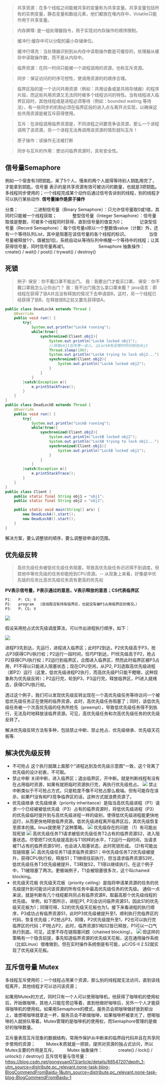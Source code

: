 > 共享资源：在多个线程之间能被共享的变量称为共享变量。共享变量包括所有的实例变量，静态变量和数组元素，他们都放在堆内存中，Volatile只能作用于共享变量。

> 内存屏障: 是一组处理器指令，用于实现对内存操作的顺序限制。

> 缓冲行:缓存中可以分配的最小存储单位。

> 缓冲行填充：当处理器识别到从内存中读取操作数是可缓存的，处理器从缓存中读取操作数，而不是从内存中。

> 临界资源：在同一时间只能被一个进程调用的资源，也称互斥资源。

> 同步：保证访问的时序可控性，使调用资源的的顺序合理。

> 临界区指的是一个访问共用资源（例如：共用设备或是共用存储器）的程序片段，而这些共用资源又无法同时被多个线程访问的特性。当有线程进入临界区段时，其他线程或是进程必须等待（例如：bounded waiting 等待法），有一些同步的机制必须在临界区段的进入点与离开点实现，以确保这些共用资源是被互斥获得使用。

> 互斥：在进程调用临界资源是，不同进程之间要竞争该资源，那么一个进程调用了该资源，另一个进程无法再调用该资源的情形就叫互斥！

> 原子操作：该操作无法被打断

> 同步与互斥的作用：使访问临界资源时，具有安全性。

## 信号量Semaphore
例如一个宿舍有3把钥匙，来了5个人，慢来的两个人就得等待别人钥匙用完了，才能拿到钥匙，信号量
表示的是共享资源有效可被访问的数量，也就是3把钥匙。
多线程同步使用的；一个线程完成某个动作后通过信号告诉别的线程，别的线程才可以执行某些动作.
**信号量操作是原子操作**

 分类：
            二进制信号量（Binary Semaphore）：只允许信号量取0或1值，其同时只能被一个线程获取；
            整型信号量（Integer Semaphore）：信号量取值是整数，可被多个线程同时获得，直到信号量的值变为0；
            记录型信号量（Record Semaphore）：每个信号量s除以一个整数值value（计数）外，还有一个等待队列List，其中是阻塞在该信号量的各个线程的标识。
                当信号量被释放1个，值被加1后，系统自动从等待队列中唤醒一个等待中的线程；让其获得信号量，同时信号量再减1。
                
        Semaphore 抽象操作：
            create() / wait() / post() / trywait() / destroy()

## 死锁
> 例子:
保安：你不戴口罩不能出门。
我：我要出门才能买口罩。
保安：你不戴口罩我怎么让你出门？
我：我不出门我怎么拿口罩来戴？
java语言：即线程在获得了锁A并且没有释放的情况下去申请锁B，这时，另一个线程已经获得了锁B，在释放锁B之前又要先获得锁A。

```java
public class DeadLockA extends Thread {
    @Override
    public void run() {
        try{
            System.out.println("LockA running");
            while(true){
                synchronized(Client.obj1){
                    System.out.println("LockA locked obj1");
                    //获取obj1后先等一会儿，让LockB有足够的时间锁住obj2
                    Thread.sleep(100);
                    System.out.println("LockA trying to lock obj2...");
                    synchronized(Client.obj2){
                        System.out.println("LockA locked obj2");
                    }
                }
            }
        }catch(Exception e){
            e.printStackTrace();
        }
    }
}
public class DeadLockB extends Thread {
    @Override
    public void run() {
        try{
            System.out.println("LockB running");
            while(true){
                synchronized(Client.obj2){
                    System.out.println("LockB locked obj2");
                    System.out.println("LockB trying to lock obj1...");
                    synchronized(Client.obj1){
                        System.out.println("LockB locked obj1");
                    }
                }
            }
        }catch(Exception e){
            e.printStackTrace();
        }
    }
}
public class Client {
    public static final String obj1 = "obj1";
    public static final String obj2 = "obj2";

    public static void main(String[] ars) {
        new DeadLockA().start();
        new DeadLockB().start();
    } 
}
```
解决方案，要么调整锁的顺序，要么调整锁申请的范围。


## 优先级反转
> 高优先级任务被低优先级任务阻塞，导致高优先级任务迟迟得不到调度。但其他中等优先级的任务却能抢到CPU资源。-- 从现象上来看，好像是中优先级的任务比高优先级任务具有更高的优先权



**PV表示信号量，P表示通过的意思，V表示释放的意思；CS代表临界区**

```java
P1:   P; CS; V
P2:   program  （该线程没有持有临界区，也就没有被P3占用临界区的情况。）
P3:   P; CS; V
```
![](线程执行时间.png)

假设采用抢占式优先级调度算法，可以作出进程执行顺序，如下：

![](优先级调度算法.png)

进程P3先到达，先运行，进程进入临界区；此时P2到达，P2优先级高于P3，抢占P3获得CPU执行权；P2运行一段时间，恰巧P1到达，P1优先级高于P2，抢占P2获得CPU执行权；P2运行到临界区，企图进入临界区，然而此时临界区被P3占用，P1不得以只能进入阻塞状态；现在CPU空闲，从[P2, P3]选取高优先级进程（即P2）运行（这里，低优先级进程P2执行，而高优先级P1只能干瞪眼，这种现象称为优先级反转）；P2运行完，轮到P3，P3运行完，释放临界区，P1进入就绪态，获得CPU执行权。

透过这个例子，我们可以发现优先级反转出现在一个高优先级任务等待访问一个被低优先级任务正在使用的临界资源，此时，高优先级任务阻塞了；同时，该低优先级任务被一个次高优先级的任务所抢先（preempt），导致低优先级任务得不到执行，无法及时地释放该临界资源。可见，高优先级任务和次高优先级任务的优先级反转了。

解决优先级反转方法有多种，包括禁止中断、禁止抢占、优先级继承、优先级天花板等.

## 解决优先级反转

* 不可抢占
这个执行就跟上面那个"进程达到及优先级示意图"一致，这个背离了优先级的设计初衷，不可取。
* 禁止中断
关闭中断，进入临界区；退出临界区，开中断。就是判断线程有没有在占用临时资源，如果有就把临时资源执行完，再执行优先级抢占。
![](禁止中断.png)
禁止中断类似于不可抢占方式，只是粒度不像不可抢占那么极端。但有可能存在误杀，如果P1没有和P3竞争临界区的话，这种方式就浪费资源了。
* 优先级继承
优先级继承（priority inheritance）是指当高优先级进程（P1）请求一个已经被被低优先级（P3）占有的临界资源时，将低优先级进程（P3）的优先级临时提升到与高优先级进程一样的级别，使得低优先级进程能更快地运行，从而更快地释放临界资源。低优先级进程离开临界区后，其优先级恢复至原本的值。linux就使用了这种策略。
![](优先级继承.png)
优先级存在的问题
（1）有可能出现死锁
![](优先级继承死锁.png)
高优先级任务T1请求被低优先级任务T2占有的临界资源S2，进入阻塞状态。尽管把T2优先级提高到与T1同样的水平，T2运行一段时间，当请求被T1占有的临界资源S1时，也会进入阻塞状态，此时死锁形成。
(2)有可能出现链阻塞
![](链阻塞.png)
高优先级任务T1请求临界资源S1；中优先级任务T2优先级被提升，获得CPU执行权，释放S1；T1继续往前执行，但当请求临界资源S2时，低优先级任务T3优先级被提升，T3释放S2，T1得以继续执行。在这个例子中，T1被阻塞了两次。更极端例子，T1会被阻塞很多次，这个叫chained blocking。
* 优先级天花板
优先级天花板（priority ceiling）是指将申请某资源的任务的优先级提升到可能访问该资源的所有任务中最高优先级任务的优先级。
通俗一点来说，就是判断有几个线程都共同占有临界资源R，取最高那个优先级线程的优先级。
举例，如下图所示，进程[P1, P3]会访问临界资源S1，因此S1的优先级天花板为1；同理可得，S2的优先级天花板也为1。接下来看进程的执行顺序，P3成功占有临界资源S1，此时P3优先级被提升至1，顺利执行完临界区的代码，恢复优先级；P2抢占P3，同理，P2优先级提升至1，P2也可以执行完临界区的代码；P1抢占P2，此时，临界资源S1和S2皆已释放，P1可以一口气执行到底。可见，这里不存在链阻塞问题（chained blocking）。
![](优先级天花板.png)
但这样的策略有一个隐含前提，事先知道临界资源的优先级天花板，这在通用操作系统（比如Linux）很难做到，但在实时操作系统倒是有可能，μC/OS-II 2.52就实现了优先级天花板。

## 互斥信号量 Mutex
多线程互斥使用的；一个线程占用某个资源，那么别的线程就无法访问，直到该线程离开，其他线程才可以访问该资源；

如果用Mutex的方式，同时只有一个人可以使用咖啡机，他获得了咖啡机的使用权后，开始做咖啡，其他人只能在旁边等着，直到他做好咖啡后，另外一个人才能获得咖啡机的使用权。如果用Semaphore的模式，服务员会把咖啡做好放到柜台上，谁想喝咖啡就拿走一杯，服务员会不断做咖啡，如果咖啡杯被拿光了，想喝咖啡的人就排队等着。Mutex管理的是咖啡机的使用权，而Semaphore管理的是做好的咖啡数量。

互斥量表现互斥现象的数据结构，常用作保护从中断来的临界段代码并且在共享同步使用的资源；
        Mutex本质就是一把锁，提供对资源的独占式访问，所以Mutex主要的作用是互斥。
        Mutex 抽象操作：
            create() / lock() / unlock() / destroy()
互斥信号量与信号量：
https://blog.csdn.net/gongyuan073/article/details/8854720?depth_1-utm_source=distribute.pc_relevant.none-task-blog-BlogCommendFromBaidu-1&utm_source=distribute.pc_relevant.none-task-blog-BlogCommendFromBaidu-1
